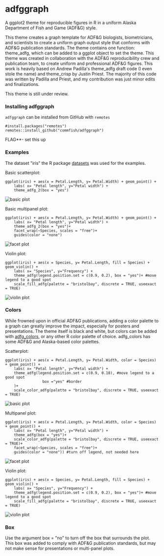 # adfggraph

A ggplot2 theme for reproducible figures in R in a uniform Alaska Department of Fish and Game (ADF\&G) style.



This theme creates a graph template for ADF\&G biologists, biometricians, and scientists to create a uniform graph output style that conforms with ADF\&G publication standards. The theme contains one function: theme_adfg, which can be added to a ggplot object to set the theme. This theme was created in collaboration with the ADF\&G reproducibility crew and publication team, to create uniform and professional ADF\&G figures. This work is heavily based on Andrew Padilla's theme\_adfg draft code (I even stole the name) and theme\_crisp by Justin Priest. The majority of this code was written by Padilla and Priest, and my contribution was just minor edits and finalizations.

This theme is still under review.

### Installing adfggraph
`adfggraph` can be installed from GitHub with `remotes`

```
#install.packages("remotes")
remotes::install_github("commfish/adfggraph")
```

FLAG**- set this up

### Examples
The dataset "iris" the R package [datasets](https://www.rdocumentation.org/packages/datasets/versions/3.6.2) was used for the examples.

Basic scatterplot:

```
ggplot(iris) + aes(x = Petal.Length, y= Petal.Width) + geom_point() +
    labs( x= "Petal length", y="Petal width") + 
    theme_adfg_2(box = "yes")
```

![basic plot](/example_figures/base_plot.png)

Basic multipanel plot:

```
ggplot(iris) + aes(x = Petal.Length, y= Petal.Width) + geom_point() +
    labs( x= "Petal length", y="Petal width") + 
    theme_adfg_2(box = "yes")+ 
    facet_wrap(~Species, scales = "free")+
    guides(color = "none")
```

![facet plot](/example_figures/facet_plot_nocolor.png)

Violin plot:

```
ggplot(iris) + aes(x = Species, y= Petal.Length, fill = Species) + geom_violin() +
    labs( x= "Species", y="Frequency") + 
    theme_adfg(legend.position.set = c(0.9, 0.2), box = "yes")+ #move legend to a good spot
    scale_fill_adfg(palette = "bristolbay", discrete = TRUE, useexact = TRUE)
```

![violin plot](/example_figures/fill_plot_grey.png)



### Colors
While frowned upon in official ADF\&G publications, adding a color palette to a graph can greatly improve the impact, especially for posters and presentations. The theme itself is black and white, but colors can be added with [adfg_colors](https://github.com/justinpriest/adfgcolors), or any other R color palette of choice. adfg\_colors has some ADF\&G and Alaska-based color palettes.

Scatterplot:

```
ggplot(iris) + aes(x = Petal.Length, y= Petal.Width, color = Species) + geom_point() +
    labs( x= "Petal length", y="Petal width") + 
    theme_adfg(legend.position.set = c(0.9, 0.18), #move legend to a good spot
                 box ="yes" #border
    )+ 
    scale_color_adfg(palette = "bristolbay", discrete = TRUE, useexact = TRUE)
```

![basic plot](/example_figures/color_plot.png)

Multipanel plot:

```
ggplot(iris) + aes(x = Petal.Length, y= Petal.Width, color = Species) + geom_point() +
    labs( x= "Petal length", y="Petal width") + 
    theme_adfg(box = "yes")+ 
    scale_color_adfg(palette = "bristolbay", discrete = TRUE, useexact = TRUE)+
    facet_wrap(~Species, scales = "free")+
    guides(color = "none")) #turn off legend, not needed here
```

![facet plot](/example_figures/facet_plot.png)


Violin plot:

```
ggplot(iris) + aes(x = Species, y= Petal.Length, fill = Species) + geom_violin() +
    labs( x= "Species", y="Frequency") + 
    theme_adfg(legend.position.set = c(0.9, 0.2), box = "yes")+ #move legend to a good spot
    scale_fill_adfg(palette = "bristolbay", discrete = TRUE, useexact = TRUE)
```

![violin plot](/example_figures/fill_plot.png)


### Box
Use the argument box = "no" to turn off the box that surrounds the plot. This box was added to comply with ADF&G publication standards, but may not make sense for presentations or multi-panel plots.


